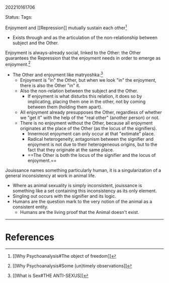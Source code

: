 202210161706

Status: 
Tags: 

Enjoyment and [[Repression]] mutually sustain each other[^2]
* Exists through and as the articulation of the non-relationship between subject and the Other.

Enjoyment is always-already social, linked to the Other: the Other guarantees the Repression that the enjoyment needs in order to emerge as enjoyment.[^1]
- The Other and enjoyment like matryoshka:[^3]
	* Enjoyment is "in" the Other, but when we look "in" the enjoyment, there is also the Other "in" it.
	* Also the non-relation between the subject and the Other.
	    * If enjoyment is what disturbs this relation, it does so by implicating, placing them one in the other, not by coming between them (holding them apart).
	* All enjoyment already presupposes the Other, regardless of whether we "get it" with the help of the "real other" (another person) or not.
	* There is no enjoyment without the Other, because all enjoyment originates at the place of the Other (as the locus of the signifiers).
	    * Innermost enjoyment can only occur at that "extimate" place.
	    * Radical heterogeneity, antagonism between the signifier and enjoyment is not due to their heterogeneous origins, but to the fact that they originate at the same place.
	    * ==The Other is both the locus of the signifier and the locus of enjoyment.==

Jouissance names something particularly human, it is a singularization of a general inconsistency at work in animal life. 
* Where as animal sexuality is simply inconsistent, jouissance is something like a set containing this inconsistency as its only element.
* Singling out occurs with the signifier and its logic.
* Humans are the question mark to the very notion of the animal as a consistent entity.
    * Humans are the living proof that the Animal doesn't exist.

---
# References

[^1]: [[Why Psychoanalysis#Some (un)timely observations]]
[^2]: [[Why Psychoanalysis#The object of freedom]]
[^3]: [[What is Sex#THE ANTI-SEXUS]]